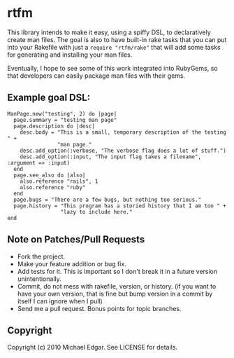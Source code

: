 # rtfm

This library intends to make it easy, using a spiffy DSL, to declaratively
create man files. The goal is also to have built-in rake tasks that you can
put into your Rakefile with just a `require "rtfm/rake"` that will add some
tasks for generating and installing your man files.

Eventually, I hope to see some of this work integrated into RubyGems, so that
developers can easily package man files with their gems.

## Example goal DSL:

    ManPage.new("testing", 2) do |page|
      page.summary = "testing man page"
      page.description do |desc|
        desc.body = "This is a small, temporary description of the testing " +
                    "man page."
        desc.add_option(:verbose, "The verbose flag does a lot of stuff.")
        desc.add_option(:input, "The input flag takes a filename", :argument => :input)
      end
      page.see_also do |also|
        also.reference "rails", 1
        also.reference "ruby"
      end
      page.bugs = "There are a few bugs, but nothing too serious."
      page.history = "This program has a storied history that I am too " +
                     "lazy to include here."
    end

## Note on Patches/Pull Requests
 
* Fork the project.
* Make your feature addition or bug fix.
* Add tests for it. This is important so I don't break it in a
  future version unintentionally.
* Commit, do not mess with rakefile, version, or history.
  (if you want to have your own version, that is fine but
   bump version in a commit by itself I can ignore when I pull)
* Send me a pull request. Bonus points for topic branches.

## Copyright

Copyright (c) 2010 Michael Edgar. See LICENSE for details.
